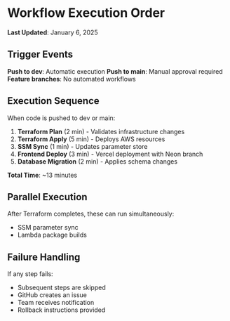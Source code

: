 # Workflow Execution Order

**Last Updated**: January 6, 2025

## Trigger Events

**Push to dev**: Automatic execution
**Push to main**: Manual approval required
**Feature branches**: No automated workflows

## Execution Sequence

When code is pushed to dev or main:

1. **Terraform Plan** (2 min) - Validates infrastructure changes
2. **Terraform Apply** (5 min) - Deploys AWS resources
3. **SSM Sync** (1 min) - Updates parameter store
4. **Frontend Deploy** (3 min) - Vercel deployment with Neon branch
5. **Database Migration** (2 min) - Applies schema changes

**Total Time**: ~13 minutes

## Parallel Execution

After Terraform completes, these can run simultaneously:
- SSM parameter sync
- Lambda package builds

## Failure Handling

If any step fails:
- Subsequent steps are skipped
- GitHub creates an issue
- Team receives notification
- Rollback instructions provided
